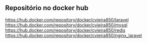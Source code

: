 ## Repositório no docker hub

https://hub.docker.com/repository/docker/cvieira850/laravel
https://hub.docker.com/repository/docker/cvieira850/mysql
https://hub.docker.com/repository/docker/cvieira850/redis
https://hub.docker.com/repository/docker/cvieira850/nginx_laravel

